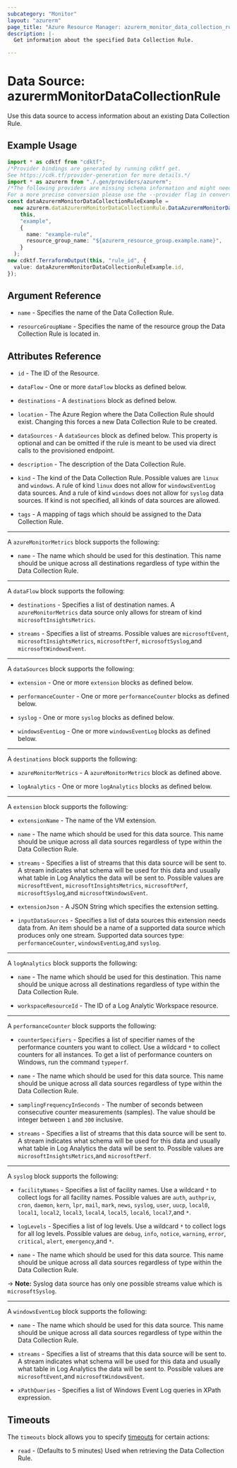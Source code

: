 ```yaml
---
subcategory: "Monitor"
layout: "azurerm"
page_title: "Azure Resource Manager: azurerm_monitor_data_collection_rule"
description: |-
  Get information about the specified Data Collection Rule.

---
```


# Data Source: azurermMonitorDataCollectionRule

Use this data source to access information about an existing Data Collection Rule.

## Example Usage

```typescript
import * as cdktf from "cdktf";
/*Provider bindings are generated by running cdktf get.
See https://cdk.tf/provider-generation for more details.*/
import * as azurerm from "./.gen/providers/azurerm";
/*The following providers are missing schema information and might need manual adjustments to synthesize correctly: azurerm.
For a more precise conversion please use the --provider flag in convert.*/
const dataAzurermMonitorDataCollectionRuleExample =
  new azurerm.dataAzurermMonitorDataCollectionRule.DataAzurermMonitorDataCollectionRule(
    this,
    "example",
    {
      name: "example-rule",
      resource_group_name: "${azurerm_resource_group.example.name}",
    }
  );
new cdktf.TerraformOutput(this, "rule_id", {
  value: dataAzurermMonitorDataCollectionRuleExample.id,
});

```

## Argument Reference

*   `name` - Specifies the name of the Data Collection Rule.

*   `resourceGroupName` - Specifies the name of the resource group the Data Collection Rule is located in.

## Attributes Reference

*   `id` - The ID of the Resource.

*   `dataFlow` - One or more `dataFlow` blocks as defined below.

*   `destinations` - A `destinations` block as defined below.

*   `location` - The Azure Region where the Data Collection Rule should exist. Changing this forces a new Data Collection Rule to be created.

*   `dataSources` - A `dataSources` block as defined below. This property is optional and can be omitted if the rule is meant to be used via direct calls to the provisioned endpoint.

*   `description` - The description of the Data Collection Rule.

*   `kind` - The kind of the Data Collection Rule. Possible values are `linux` and `windows`. A rule of kind `linux` does not allow for `windowsEventLog` data sources. And a rule of kind `windows` does not allow for `syslog` data sources. If kind is not specified, all kinds of data sources are allowed.

*   `tags` - A mapping of tags which should be assigned to the Data Collection Rule.

***

A `azureMonitorMetrics` block supports the following:

* `name` - The name which should be used for this destination. This name should be unique across all destinations regardless of type within the Data Collection Rule.

***

A `dataFlow` block supports the following:

*   `destinations` - Specifies a list of destination names. A `azureMonitorMetrics` data source only allows for stream of kind `microsoftInsightsMetrics`.

*   `streams` - Specifies a list of streams. Possible values are `microsoftEvent`, `microsoftInsightsMetrics`, `microsoftPerf`, `microsoftSyslog`,and `microsoftWindowsEvent`.

***

A `dataSources` block supports the following:

*   `extension` - One or more `extension` blocks as defined below.

*   `performanceCounter` - One or more `performanceCounter` blocks as defined below.

*   `syslog` - One or more `syslog` blocks as defined below.

*   `windowsEventLog` - One or more `windowsEventLog` blocks as defined below.

***

A `destinations` block supports the following:

*   `azureMonitorMetrics` - A `azureMonitorMetrics` block as defined above.

*   `logAnalytics` - One or more `logAnalytics` blocks as defined below.

***

A `extension` block supports the following:

*   `extensionName` - The name of the VM extension.

*   `name` - The name which should be used for this data source. This name should be unique across all data sources regardless of type within the Data Collection Rule.

*   `streams` - Specifies a list of streams that this data source will be sent to. A stream indicates what schema will be used for this data and usually what table in Log Analytics the data will be sent to. Possible values are `microsoftEvent`, `microsoftInsightsMetrics`, `microsoftPerf`, `microsoftSyslog`,and `microsoftWindowsEvent`.

*   `extensionJson` - A JSON String which specifies the extension setting.

*   `inputDataSources` - Specifies a list of data sources this extension needs data from. An item should be a name of a supported data source which produces only one stream. Supported data sources type: `performanceCounter`, `windowsEventLog`,and `syslog`.

***

A `logAnalytics` block supports the following:

*   `name` - The name which should be used for this destination. This name should be unique across all destinations regardless of type within the Data Collection Rule.

*   `workspaceResourceId` - The ID of a Log Analytic Workspace resource.

***

A `performanceCounter` block supports the following:

*   `counterSpecifiers` - Specifies a list of specifier names of the performance counters you want to collect. Use a wildcard `*` to collect counters for all instances. To get a list of performance counters on Windows, run the command `typeperf`.

*   `name` - The name which should be used for this data source. This name should be unique across all data sources regardless of type within the Data Collection Rule.

*   `samplingFrequencyInSeconds` - The number of seconds between consecutive counter measurements (samples). The value should be integer between `1` and `300` inclusive.

*   `streams` - Specifies a list of streams that this data source will be sent to. A stream indicates what schema will be used for this data and usually what table in Log Analytics the data will be sent to. Possible values are `microsoftInsightsMetrics`,and `microsoftPerf`.

***

A `syslog` block supports the following:

*   `facilityNames` - Specifies a list of facility names. Use a wildcard `*` to collect logs for all facility names. Possible values are `auth`, `authpriv`, `cron`, `daemon`, `kern`, `lpr`, `mail`, `mark`, `news`, `syslog`, `user`, `uucp`, `local0`, `local1`, `local2`, `local3`, `local4`, `local5`, `local6`, `local7`,and `*`.

*   `logLevels` - Specifies a list of log levels. Use a wildcard `*` to collect logs for all log levels. Possible values are `debug`,  `info`, `notice`, `warning`, `error`, `critical`, `alert`, `emergency`,and `*`.

*   `name` - The name which should be used for this data source. This name should be unique across all data sources regardless of type within the Data Collection Rule.

\-> **Note:** Syslog data source has only one possible streams value which is `microsoftSyslog`.

***

A `windowsEventLog` block supports the following:

*   `name` - The name which should be used for this data source. This name should be unique across all data sources regardless of type within the Data Collection Rule.

*   `streams` - Specifies a list of streams that this data source will be sent to. A stream indicates what schema will be used for this data and usually what table in Log Analytics the data will be sent to. Possible values are `microsoftEvent`,and `microsoftWindowsEvent`.

*   `xPathQueries` - Specifies a list of Windows Event Log queries in XPath expression.

## Timeouts

The `timeouts` block allows you to specify [timeouts](https://www.terraform.io/language/resources/syntax#operation-timeouts) for certain actions:

* `read` - (Defaults to 5 minutes) Used when retrieving the Data Collection Rule.

